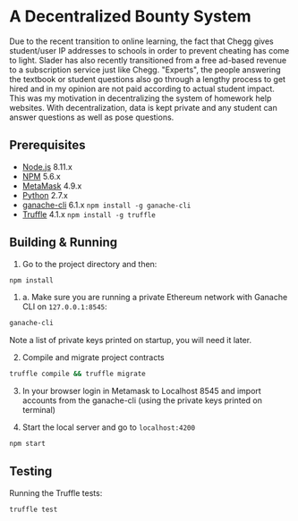 # A Decentralized Bounty System 

Due to the recent transition to online learning, the fact that Chegg gives student/user IP addresses to schools in order to prevent cheating has come to light. 
Slader has also recently transitioned from a free ad-based revenue to a subscription service just like Chegg. "Experts", the people answering the textbook or student
questions also go through a lengthy process to get hired and in my opinion are not paid according to actual student impact. This was my motivation in decentralizing
the system of homework help websites. With decentralization, data is kept private and any student can answer questions as well as pose questions. 

## Prerequisites

- [Node.js](https://nodejs.org) 8.11.x
- [NPM](https://npm.org) 5.6.x
- [MetaMask](https://metamask.io/) 4.9.x
- [Python](https://www.python.org) 2.7.x
- [ganache-cli](https://github.com/trufflesuite/ganache-cli) 6.1.x `npm install -g ganache-cli`
- [Truffle](https://truffleframework.com/) 4.1.x `npm install -g truffle`

## Building & Running

1. Go to the project directory and then:

```bash
npm install
```

1. a. Make sure you are running a private Ethereum network with Ganache CLI on `127.0.0.1:8545`:

```bash
ganache-cli
```

Note a list of private keys printed on startup, you will need it later.

2. Compile and migrate project contracts

```bash
truffle compile && truffle migrate
```

3. In your browser login in Metamask to Localhost 8545 and import accounts from the ganache-cli (using the private keys printed on terminal)

4. Start the local server and go to `localhost:4200`

```bash
npm start
```

## Testing

Running the Truffle tests:

```bash
truffle test
```


